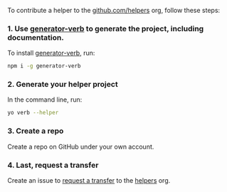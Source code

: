 To contribute a helper to the [github.com/helpers][helpers] org, follow these steps:

### 1. Use [generator-verb] to generate the project, including documentation.

To install [generator-verb], run:

```bash
npm i -g generator-verb
```

### 2. Generate your helper project

In the command line, run:

```bash
yo verb --helper
```

### 3. Create a repo

Create a repo on GitHub under your own account.

### 4. Last, request a transfer

Create an issue to [request a transfer](https://github.com/helpers/requests/issues/new) to the [helpers] org.

[assemble]: https://github.com/assemble/assemble
[generator-verb]: https://github.com/assemble/generator-verb
[handlebars-helpers]: https://github.com/assemble/handlebars-helpers/
[handlebars]: https://github.com/wycats/handlebars.js/
[helpers]: https://github.com/helpers
[Lo-Dash]: https://lodash.com/
[template]: https://github.com/jonschlinkert/template
[underscore]: https://github.com/jashkenas/underscore
[verb]: https://github.com/assemble/verb
[guide]: https://github.com/helpers/requests
